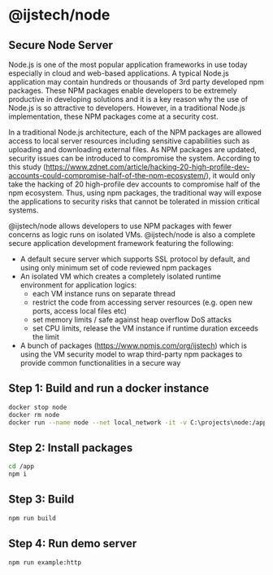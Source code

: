 # @ijstech/node
## Secure Node Server

Node.js is one of the most popular application frameworks in use today especially in cloud and web-based applications.  A typical Node.js application may contain hundreds or thousands of 3rd party developed npm packages. These NPM packages enable developers to be extremely productive in developing solutions and it is a key reason why the use of Node.js is so attractive to developers. However, in a traditional Node.js implementation, these NPM packages come at a security cost.

In a traditional Node.js architecture, each of the NPM packages are allowed access to local server resources including sensitive capabilities such as uploading and downloading external files. As NPM packages are updated, security issues can be introduced to compromise the system.  According to this study (https://www.zdnet.com/article/hacking-20-high-profile-dev-accounts-could-compromise-half-of-the-npm-ecosystem/), it would only take the hacking of 20 high-profile dev accounts to compromise half of the npm ecosystem. Thus, using npm packages, the traditional way will expose the applications to security risks that cannot be tolerated in mission critical systems.

@ijstech/node allows developers to use NPM packages with fewer concerns as logic runs on isolated VMs.  @ijstech/node is also a complete secure application development framework featuring the following:

- A default 
secure server which supports SSL protocol by default, and using only minimum set of code reviewed npm packages
- An isolated VM which creates a completely isolated runtime environment for application logics: 
  - each VM instance runs on separate thread
  - restrict the code from accessing server resources (e.g. open new ports, access local files etc)
  - set memory limits / safe against heap overflow DoS attacks
  - set CPU limits, release the VM instance if runtime duration exceeds the limit
- A bunch of packages (https://www.npmjs.com/org/ijstech) which is using the VM security model to wrap third-party npm packages to provide common functionalities in a secure way


## Step 1: Build and run a docker instance
```sh
docker stop node
docker rm node
docker run --name node --net local_network -it -v C:\projects\node:/app -p 8088:8088 -p 9339:9339 --entrypoint "bash" node:16
```

## Step 2: Install packages
```sh
cd /app
npm i
```

## Step 3: Build
```sh
npm run build
```

## Step 4: Run demo server
```sh
npm run example:http
```
